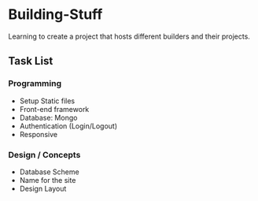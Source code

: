 Building-Stuff
==============
Learning to create a project that hosts different builders and their projects.

## Task List

### Programming
- Setup Static files
- Front-end framework
- Database: Mongo
- Authentication (Login/Logout)
- Responsive

### Design / Concepts
- Database Scheme
- Name for the site
- Design Layout
